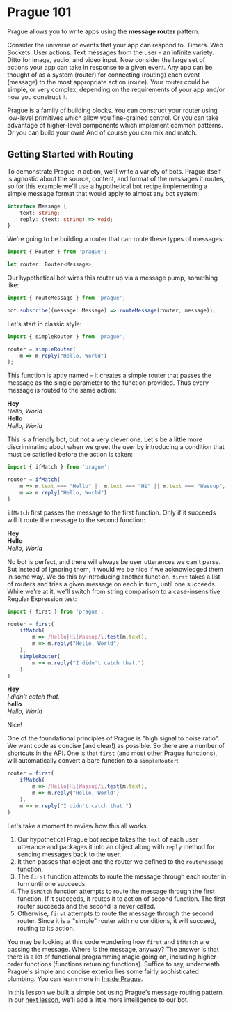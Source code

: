 # Prague 101

Prague allows you to write apps using the **message router** pattern.

Consider the universe of events that your app can respond to. Timers. Web Sockets. User actions. Text messages from the user - an infinite variety. Ditto for image, audio, and video input. Now consider the large set of actions your app can take in response to a given event. Any app can be thought of as a system (router) for connecting (routing) each event (message) to the most appropriate action (route). Your router could be simple, or very complex, depending on the requirements of your app and/or how you construct it.

Prague is a family of building blocks. You can construct your router using low-level primitives which allow you fine-grained control. Or you can take advantage of higher-level components which implement common patterns. Or you can build your own! And of course you can mix and match.

## Getting Started with Routing

To demonstrate Prague in action, we'll write a variety of bots. Prague itself is agnostic about the source, content, and format of the messages it routes, so for this example we'll use a hypothetical bot recipe implementing a simple message format that would apply to almost any bot system:

```typescript
interface Message {
    text: string;
    reply: (text: string) => void;
}
```

We're going to be building a router that can route these types of messages:

```typescript
import { Router } from 'prague';

let router: Router<Message>;
```

Our hypothetical bot wires this router up via a message pump, something like: 

```typescript
import { routeMessage } from 'prague';

bot.subscribe((message: Message) => routeMessage(router, message));
```

Let's start in classic style:

```typescript
import { simpleRouter } from 'prague';

router = simpleRouter(
    m => m.reply("Hello, World")
);
```

This function is aptly named - it creates a simple router that passes the message as the single parameter to the function provided. Thus every message is routed to the same action:

>
**Hey**  
*Hello, World*  
**Hello**  
*Hello, World*  

This is a friendly bot, but not a very clever one. Let's be a little more discriminating about when we greet the user by introducing a condition that must be satisfied before the action is taken:

```typescript
import { ifMatch } from 'prague';

router = ifMatch(
    m => m.text === "Hello" || m.text === "Hi" || m.text === "Wassup",
    m => m.reply("Hello, World")
)
```

`ifMatch` first passes the message to the first function. Only if it succeeds will it route the message to the second function:

>
**Hey**  
**Hello**  
*Hello, World*  

No bot is perfect, and there will always be user utterances we can't parse. But instead of ignoring them, it would we be nice if we acknowledged them in some way. We do this by introducing another function.  `first` takes a list of routers and tries a given message on each in turn, until one succeeds. While we're at it, we'll switch from string comparison to a case-insensitive Regular Expression test:

```typescript
import { first } from 'prague';

router = first(
    ifMatch(
        m => /Hello|Hi|Wassup/i.test(m.text),
        m => m.reply("Hello, World")
    ),
    simpleRouter(
        m => m.reply("I didn't catch that.")
    )
)
```

>
**Hey**  
*I didn't catch that.*  
**hello**  
*Hello, World*  

Nice!

One of the foundational principles of Prague is "high signal to noise ratio". We want code as concise (and clear!) as possible. So there are a number of shortcuts in the API. One is that `first` (and most other Prague functions), will automatically convert a bare function to a `simpleRouter`:

```typescript
router = first(
    ifMatch(
        m => /Hello|Hi|Wassup/i.test(m.text),
        m => m.reply("Hello, World")
    ),
    m => m.reply("I didn't catch that.")
)
```

Let's take a moment to review how this all works.

1. Our hypothetical Prague bot recipe takes the `text` of each user utterance and packages it into an object along with `reply` method for sending messages back to the user.
2. It then passes that object and the router we defined to the `routeMessage` function.
3. The `first` function attempts to route the message through each router in turn until one succeeds.
4. The `isMatch` function attempts to route the message through the first function. If it succeeds, it routes it to action of second function. The first router succeeds and the second is never called.
5. Otherwise, `first` attempts to route the message through the second router. Since it is a "simple" router with no conditions, it will succeed, routing to its action.

You may be looking at this code wondering how `first` and `ifMatch` are passing the message. Where *is* the message, anyway? The answer is that there is a lot of functional programming magic going on, including higher-order functions (functions returning functions). Suffice to say, underneath Prague's simple and concise exterior lies some fairly sophisticated plumbing. You can learn more in [Inside Prague](Inside.md).

In this lesson we built a simple bot using Prague's message routing pattern. In our [next lesson](MoreRouters.md), we'll add a little more intelligence to our bot.

